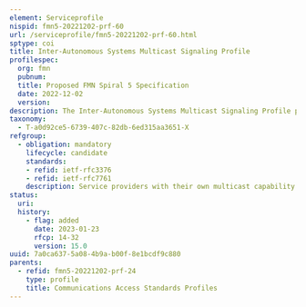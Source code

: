 ```yaml
---
element: Serviceprofile
nispid: fmn5-20221202-prf-60
url: /serviceprofile/fmn5-20221202-prf-60.html
sptype: coi
title: Inter-Autonomous Systems Multicast Signaling Profile
profilespec:
  org: fmn
  pubnum: 
  title: Proposed FMN Spiral 5 Specification
  date: 2022-12-02
  version: 
description: The Inter-Autonomous Systems Multicast Signaling Profile provides standards and guidance for multicast group signaling between inter-autonomous systems.
taxonomy:
  - T-a0d92ce5-6739-407c-82db-6ed315aa3651-X
refgroup:
  - obligation: mandatory
    lifecycle: candidate
    standards: 
    - refid: ietf-rfc3376
    - refid: ietf-rfc7761
    description: Service providers with their own multicast capability shall implement Rendezvous Point (RP) and provide signaling between their network segments supporting the following IP multicast signaling standards.
status:
  uri: 
  history: 
    - flag: added
      date: 2023-01-23
      rfcp: 14-32
      version: 15.0
uuid: 7a0ca637-5a08-4b9a-b00f-8e1bcdf9c880
parents:
  - refid: fmn5-20221202-prf-24
    type: profile
    title: Communications Access Standards Profiles
---
```

